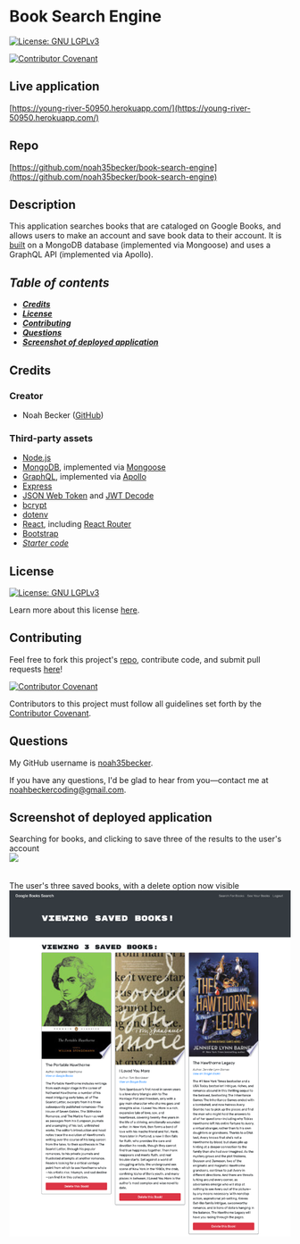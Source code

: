 # Book Search Engine
[![License: GNU LGPLv3](https://img.shields.io/badge/License-GNU%20LGPLv3-informational.svg)](https://choosealicense.com/licenses/lgpl-3.0)

[![Contributor Covenant](https://img.shields.io/badge/Contributor%20Covenant-2.1-4baaaa.svg)](https://www.contributor-covenant.org/version/2/1/code_of_conduct/)
    
## Live application
[https://young-river-50950.herokuapp.com/](https://young-river-50950.herokuapp.com/)


## Repo
[https://github.com/noah35becker/book-search-engine](https://github.com/noah35becker/book-search-engine)


## Description
This application searches books that are cataloged on Google Books, and allows users to make an account and save book data to their account. It is [built](#third-party-assets) on a MongoDB database (implemented via Mongoose) and uses a GraphQL API (implemented via Apollo).



## <i><b>Table of contents
- [Credits](#credits)
- [License](#license)
- [Contributing](#contributing)
- [Questions](#questions)
- [Screenshot of deployed application](#screenshot-of-deployed-application)

</i></b>




## Credits

### Creator
- Noah Becker ([GitHub](https://github.com/noah35becker))


### Third-party assets
- [Node.js](https://nodejs.org/)
- [MongoDB](https://www.mongodb.com/), implemented via [Mongoose](https://mongoosejs.com/)
- [GraphQL](https://graphql.org/), implemented via [Apollo](https://www.apollographql.com/)
- [Express](http://expressjs.com/)
- [JSON Web Token](https://www.npmjs.com/package/jsonwebtoken) and [JWT Decode](https://www.npmjs.com/package/jwt-decode)
- [bcrypt](https://www.npmjs.com/package/bcrypt)
- [dotenv](https://www.npmjs.com/package/dotenv)
- [React](https://reactjs.org/), including [React Router](https://www.npmjs.com/package/react-router-dom)
- [Bootstrap](https://getbootstrap.com/)
- <i>[Starter code](https://github.com/coding-boot-camp/solid-broccoli)</i>





## License

[![License: GNU LGPLv3](https://img.shields.io/badge/License-GNU%20LGPLv3-informational.svg)](https://choosealicense.com/licenses/lgpl-3.0)

Learn more about this license [here](https://choosealicense.com/licenses/lgpl-3.0).






## Contributing
Feel free to fork this project's [repo](https://github.com/noah35becker/book-search-engine), contribute code, and submit pull requests [here](https://github.com/noah35becker/book-search-engine/pulls)!

[![Contributor Covenant](https://img.shields.io/badge/Contributor%20Covenant-2.1-4baaaa.svg)](https://www.contributor-covenant.org/version/2/1/code_of_conduct/)

Contributors to this project must follow all guidelines set forth by the [Contributor Covenant](https://www.contributor-covenant.org/version/2/1/code_of_conduct/).






## Questions
My GitHub username is [noah35becker](https://github.com/noah35becker).

If you have any questions, I'd be glad to hear from you—contact me at [noahbeckercoding@gmail.com](mailto:noahbeckercoding@gmail.com).



## Screenshot of deployed application

Searching for books, and clicking to save three of the results to the user's account
<br />
<img src="readme-screenshots/searched-books.png" width="600"/>

<br />
The user's three saved books, with a delete option now visible
<img src="readme-screenshots/saved-books.png" width="600"/>
